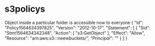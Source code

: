 # s3policys
Object inside a particular  folder is accessible now to everyone
{
  "Id": "Policy1564634397825",
  "Version": "2012-10-17",
  "Statement": [
    {
      "Sid": "Stmt1564634342348",
      "Action": [
        "s3:GetObject"
      ],
      "Effect": "Allow",
      "Resource": "arn:aws:s3:::neewbuckets/*",
      "Principal": "*"
    }
  ]
}
